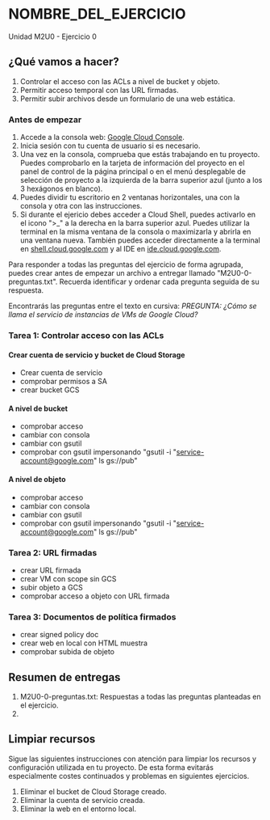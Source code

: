 # NOMBRE_DEL_EJERCICIO
Unidad M2U0 - Ejercicio 0

## ¿Qué vamos a hacer?
1. Controlar el acceso con las ACLs a nivel de bucket y objeto.
1. Permitir acceso temporal con las URL firmadas.
1. Permitir subir archivos desde un formulario de una web estática.

### Antes de empezar
1. Accede a la consola web: [Google Cloud Console](https://console.cloud.google.com).
1. Inicia sesión con tu cuenta de usuario si es necesario.
1. Una vez en la consola, comprueba que estás trabajando en tu proyecto. Puedes comprobarlo en la tarjeta de información del proyecto en el panel de control de la página principal o en el menú desplegable de selección de proyecto a la izquierda de la barra superior azul (junto a los 3 hexágonos en blanco).
1. Puedes dividir tu escritorio en 2 ventanas horizontales, una con la consola y otra con las instrucciones.
1. Si durante el ejericio debes acceder a Cloud Shell, puedes activarlo en el icono ">_" a la derecha en la barra superior azul. Puedes utilizar la terminal en la misma ventana de la consola o maximizarla y abrirla en una ventana nueva. También puedes acceder directamente a la terminal en [shell.cloud.google.com](https://shell.cloud.google.com) y al IDE en [ide.cloud.google.com](https://ide.cloud.google.com/).

Para responder a todas las preguntas del ejercicio de forma agrupada, puedes crear antes de empezar un archivo a entregar llamado "M2U0-0-preguntas.txt". Recuerda identificar y ordenar cada pregunta seguida de su respuesta.

Encontrarás las preguntas entre el texto en cursiva: *PREGUNTA: ¿Cómo se llama el servicio de instancias de VMs de Google Cloud?*

### Tarea 1: Controlar acceso con las ACLs

#### Crear cuenta de servicio y bucket de Cloud Storage
- Crear cuenta de servicio
- comprobar permisos a SA
- crear bucket GCS

#### A nivel de bucket
- comprobar acceso
- cambiar con consola
- cambiar con gsutil
- comprobar con gsutil impersonando "gsutil -i "service-account@google.com" ls gs://pub"

#### A nivel de objeto
- comprobar acceso
- cambiar con consola
- cambiar con gsutil
- comprobar con gsutil impersonando "gsutil -i "service-account@google.com" ls gs://pub"

### Tarea 2: URL firmadas
- crear URL firmada
- crear VM con scope sin GCS
- subir objeto a GCS
- comprobar acceso a objeto con URL firmada

### Tarea 3: Documentos de política firmados
- crear signed policy doc
- crear web en local con HTML muestra
- comprobar subida de objeto

## Resumen de entregas
1. M2U0-0-preguntas.txt: Respuestas a todas las preguntas planteadas en el ejercicio.
1. [nombre de archivo]: descripción

## Limpiar recursos
Sigue las siguientes instrucciones con atención para limpiar los recursos y configuración utilizada en tu proyecto. De esta forma evitarás especialmente costes continuados y problemas en siguientes ejercicios.

1. Eliminar el bucket de Cloud Storage creado.
1. Eliminar la cuenta de servicio creada.
1. Eliminar la web en el entorno local.
